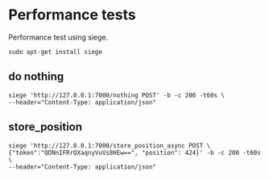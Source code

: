 # Performance tests

Performance test using siege.

    sudo apt-get install siege

## do nothing

    siege 'http://127.0.0.1:7000/nothing POST' -b -c 200 -t60s \
    --header="Content-Type: application/json"

## store_position

    siege 'http://127.0.0.1:7000/store_position_async POST \
    {"token":"QDNnIFRrQXaqnyVuVs8HEw==", "position": 424}' -b -c 200 -t60s \
    --header="Content-Type: application/json"


